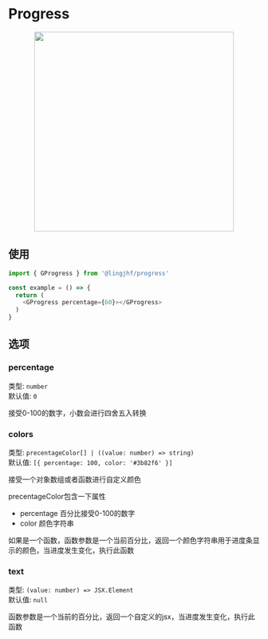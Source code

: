 # Progress

<p align="center">
<img src="https://raw.githubusercontent.com/lingjhf/guava/master/images/progress/progress.png
" style="width:400px;" />
</p>

## 使用

```js
import { GProgress } from '@lingjhf/progress'

const example = () => {
  return (
    <GProgress percentage={60}></GProgress>
  )
}

 ```

## 选项

### percentage

类型: `number`<br>
默认值: `0`

接受0-100的数字，小数会进行四舍五入转换

### colors

类型: `precentageColor[] | ((value: number) => string)`<br>
默认值: `[{ percentage: 100, color: '#3b82f6' }]`

接受一个对象数组或者函数进行自定义颜色

precentageColor包含一下属性

- percentage 百分比接受0-100的数字
- color 颜色字符串

如果是一个函数，函数参数是一个当前百分比，返回一个颜色字符串用于进度条显示的颜色，当进度发生变化，执行此函数

### text

类型: `(value: number) => JSX.Element`<br>
默认值: `null`

函数参数是一个当前的百分比，返回一个自定义的jsx，当进度发生变化，执行此函数
